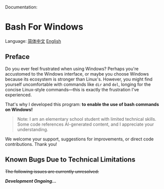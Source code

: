Documentation:
# Bash For Windows
Language: [简体中文](https://github.com/shufeng2012/Bash-For-Windows/blob/main/README.md) [English](https://github.com/shufeng2012/Bash-For-Windows/blob/main/README-english.md)

## Preface
Do you ever feel frustrated when using Windows? Perhaps you're accustomed to the Windows interface, or maybe you choose Windows because its ecosystem is stronger than Linux's. However, you might find yourself uncomfortable with commands like `dir` and `del`, longing for the concise Linux-style commands—this is exactly the frustration I've experienced.

That's why I developed this program: **to enable the use of bash commands on Windows!**
> Note: I am an elementary school student with limited technical skills. Some code references AI-generated content, and I appreciate your understanding.

We welcome your support, suggestions for improvements, or direct code contributions. Thank you!

## Known Bugs Due to Technical Limitations
~~The following issues are currently unresolved:~~

***Development Ongoing...***